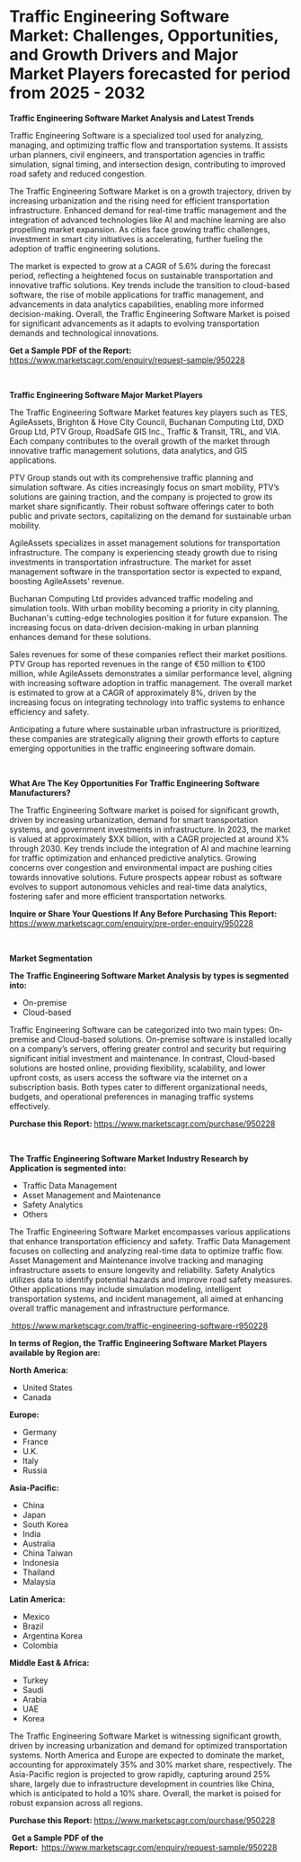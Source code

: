 <p><h1>Traffic Engineering Software Market: Challenges, Opportunities, and Growth Drivers and Major Market Players forecasted for period from 2025 - 2032</h1></p><p><strong>Traffic Engineering Software Market Analysis and Latest Trends</strong></p>
<p><p>Traffic Engineering Software is a specialized tool used for analyzing, managing, and optimizing traffic flow and transportation systems. It assists urban planners, civil engineers, and transportation agencies in traffic simulation, signal timing, and intersection design, contributing to improved road safety and reduced congestion.</p><p>The Traffic Engineering Software Market is on a growth trajectory, driven by increasing urbanization and the rising need for efficient transportation infrastructure. Enhanced demand for real-time traffic management and the integration of advanced technologies like AI and machine learning are also propelling market expansion. As cities face growing traffic challenges, investment in smart city initiatives is accelerating, further fueling the adoption of traffic engineering solutions.</p><p>The market is expected to grow at a CAGR of 5.6% during the forecast period, reflecting a heightened focus on sustainable transportation and innovative traffic solutions. Key trends include the transition to cloud-based software, the rise of mobile applications for traffic management, and advancements in data analytics capabilities, enabling more informed decision-making. Overall, the Traffic Engineering Software Market is poised for significant advancements as it adapts to evolving transportation demands and technological innovations.</p></p>
<p><strong>Get a Sample PDF of the Report:&nbsp;</strong> <a href="https://www.marketscagr.com/enquiry/request-sample/950228?utm_campaign=3065&utm_medium=2&utm_source=Github&utm_content=ia&utm_term=18042025&utm_id=traffic-engineering-software">https://www.marketscagr.com/enquiry/request-sample/950228</a></p>
<p>&nbsp;</p>
<p><strong>Traffic Engineering Software Major Market Players</strong></p>
<p><p>The Traffic Engineering Software Market features key players such as TES, AgileAssets, Brighton & Hove City Council, Buchanan Computing Ltd, DXD Group Ltd, PTV Group, RoadSafe GIS Inc., Traffic & Transit, TRL, and VIA. Each company contributes to the overall growth of the market through innovative traffic management solutions, data analytics, and GIS applications.</p><p>PTV Group stands out with its comprehensive traffic planning and simulation software. As cities increasingly focus on smart mobility, PTV’s solutions are gaining traction, and the company is projected to grow its market share significantly. Their robust software offerings cater to both public and private sectors, capitalizing on the demand for sustainable urban mobility.</p><p>AgileAssets specializes in asset management solutions for transportation infrastructure. The company is experiencing steady growth due to rising investments in transportation infrastructure. The market for asset management software in the transportation sector is expected to expand, boosting AgileAssets' revenue.</p><p>Buchanan Computing Ltd provides advanced traffic modeling and simulation tools. With urban mobility becoming a priority in city planning, Buchanan's cutting-edge technologies position it for future expansion. The increasing focus on data-driven decision-making in urban planning enhances demand for these solutions.</p><p>Sales revenues for some of these companies reflect their market positions. PTV Group has reported revenues in the range of €50 million to €100 million, while AgileAssets demonstrates a similar performance level, aligning with increasing software adoption in traffic management. The overall market is estimated to grow at a CAGR of approximately 8%, driven by the increasing focus on integrating technology into traffic systems to enhance efficiency and safety.</p><p>Anticipating a future where sustainable urban infrastructure is prioritized, these companies are strategically aligning their growth efforts to capture emerging opportunities in the traffic engineering software domain.</p></p>
<p>&nbsp;</p>
<p><strong>What Are The Key Opportunities For Traffic Engineering Software Manufacturers?</strong></p>
<p><p>The Traffic Engineering Software market is poised for significant growth, driven by increasing urbanization, demand for smart transportation systems, and government investments in infrastructure. In 2023, the market is valued at approximately $XX billion, with a CAGR projected at around X% through 2030. Key trends include the integration of AI and machine learning for traffic optimization and enhanced predictive analytics. Growing concerns over congestion and environmental impact are pushing cities towards innovative solutions. Future prospects appear robust as software evolves to support autonomous vehicles and real-time data analytics, fostering safer and more efficient transportation networks.</p></p>
<p><strong>Inquire or Share Your Questions If Any Before Purchasing This Report:</strong> <a href="https://www.marketscagr.com/enquiry/pre-order-enquiry/950228?utm_campaign=3065&utm_medium=2&utm_source=Github&utm_content=ia&utm_term=18042025&utm_id=traffic-engineering-software">https://www.marketscagr.com/enquiry/pre-order-enquiry/950228</a></p>
<p>&nbsp;</p>
<p><strong>Market Segmentation</strong></p>
<p><strong>The Traffic Engineering Software Market Analysis by types is segmented into:</strong></p>
<p><ul><li>On-premise</li><li>Cloud-based</li></ul></p>
<p><p>Traffic Engineering Software can be categorized into two main types: On-premise and Cloud-based solutions. On-premise software is installed locally on a company’s servers, offering greater control and security but requiring significant initial investment and maintenance. In contrast, Cloud-based solutions are hosted online, providing flexibility, scalability, and lower upfront costs, as users access the software via the internet on a subscription basis. Both types cater to different organizational needs, budgets, and operational preferences in managing traffic systems effectively.</p></p>
<p><strong>Purchase this Report:&nbsp;</strong><a href="https://www.marketscagr.com/purchase/950228?utm_campaign=3065&utm_medium=2&utm_source=Github&utm_content=ia&utm_term=18042025&utm_id=traffic-engineering-software">https://www.marketscagr.com/purchase/950228</a></p>
<p>&nbsp;</p>
<p><strong>The Traffic Engineering Software Market Industry Research by Application is segmented into:</strong></p>
<p><ul><li>Traffic Data Management</li><li>Asset Management and Maintenance</li><li>Safety Analytics</li><li>Others</li></ul></p>
<p><p>The Traffic Engineering Software Market encompasses various applications that enhance transportation efficiency and safety. Traffic Data Management focuses on collecting and analyzing real-time data to optimize traffic flow. Asset Management and Maintenance involve tracking and managing infrastructure assets to ensure longevity and reliability. Safety Analytics utilizes data to identify potential hazards and improve road safety measures. Other applications may include simulation modeling, intelligent transportation systems, and incident management, all aimed at enhancing overall traffic management and infrastructure performance.</p></p>
<p><a href="https://www.marketscagr.com/traffic-engineering-software-r950228?utm_campaign=3065&utm_medium=2&utm_source=Github&utm_content=ia&utm_term=18042025&utm_id=traffic-engineering-software">&nbsp;https://www.marketscagr.com/traffic-engineering-software-r950228</a></p>
<p><strong>In terms of Region, the Traffic Engineering Software Market Players available by Region are:</strong></p>
<p>
    <p> <strong> North America: </strong>
        <ul>
            <li>United States</li>
            <li>Canada</li>
        </ul>
        </p> 
    <p> <strong> Europe: </strong>
        <ul>
            <li>Germany</li>
            <li>France</li>
            <li>U.K.</li>
            <li>Italy</li>
            <li>Russia</li>
        </ul>
        </p> 
    <p> <strong> Asia-Pacific: </strong>
        <ul>
            <li>China</li>
            <li>Japan</li>
            <li>South Korea</li>
            <li>India</li>
            <li>Australia</li>
            <li>China Taiwan</li>
            <li>Indonesia</li>
            <li>Thailand</li>
            <li>Malaysia</li>
        </ul>
        </p> 
    <p> <strong> Latin America: </strong>
        <ul>
            <li>Mexico</li>
            <li>Brazil</li>
            <li>Argentina Korea</li>
            <li>Colombia</li>
        </ul>
        </p> 
    <p> <strong> Middle East & Africa: </strong>
        <ul>
            <li>Turkey</li>
            <li>Saudi</li>
            <li>Arabia</li>
            <li>UAE</li>
            <li>Korea</li>
        </ul>
    </p>
    </p>
<p><p>The Traffic Engineering Software Market is witnessing significant growth, driven by increasing urbanization and demand for optimized transportation systems. North America and Europe are expected to dominate the market, accounting for approximately 35% and 30% market share, respectively. The Asia-Pacific region is projected to grow rapidly, capturing around 25% share, largely due to infrastructure development in countries like China, which is anticipated to hold a 10% share. Overall, the market is poised for robust expansion across all regions.</p></p>
<p><strong>Purchase this Report: </strong><a href="https://www.marketscagr.com/purchase/950228?utm_campaign=3065&utm_medium=2&utm_source=Github&utm_content=ia&utm_term=18042025&utm_id=traffic-engineering-software">https://www.marketscagr.com/purchase/950228</a></p>
<p>&nbsp;<strong>Get a Sample PDF of the Report:&nbsp;&nbsp;</strong><a href="https://www.marketscagr.com/enquiry/request-sample/950228?utm_campaign=3065&utm_medium=2&utm_source=Github&utm_content=ia&utm_term=18042025&utm_id=traffic-engineering-software">https://www.marketscagr.com/enquiry/request-sample/950228</a></p>
<p><strong></strong></p>
<p><p></p><p></p><p></p></p>